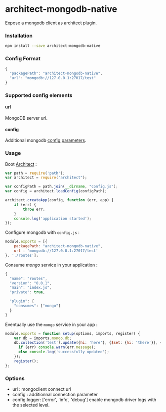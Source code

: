 architect-mongodb-native
========================

Expose a mongodb client as architect plugin.


### Installation

```sh
npm install --save architect-mongodb-native
```
### Config Format
```js
{
  "packagePath": "architect-mongodb-native",
  "url": "mongodb://127.0.0.1:27017/test"
}
```

### Supported config elements

#### url
MongoDB server url.

#### config
Additional mongodb [config parameters](http://mongodb.github.io/node-mongodb-native/api-generated/mongoclient.html#constructor).

### Usage

Boot [Architect](https://github.com/c9/architect) :

```js
var path = require('path');
var architect = require("architect");

var configPath = path.join(__dirname, "config.js");
var config = architect.loadConfig(configPath);

architect.createApp(config, function (err, app) {
    if (err) {
        throw err;
    }
    console.log('application started');
});
```

Configure mongodb with `config.js` :

```js
module.exports = [{
    packagePath: "architect-mongodb-native",
    url : 'mongodb://127.0.0.1:27017/test'
}, './routes'];
```

Consume *mongo* service in your application :

```js
{
  "name": "routes",
  "version": "0.0.1",
  "main": "index.js",
  "private": true,

  "plugin": {
    "consumes": ["mongo"]
  }
}
```

Eventually use the `mongo` service in your app :

```js
module.exports = function setup(options, imports, register) {
    var db = imports.mongo.db;
    db.collection('test').update({hi: 'here'}, {$set: {hi: 'there'}}, {w:1}, function(err) {
      if (err) console.warn(err.message);
      else console.log('successfully updated');
    });
    register();
};
```

### Options
* url : mongoclient connect url
* config : additionnal connection parameter
* config.logger: ['error', 'info', 'debug'] enable mongodb driver logs with the selected level.
